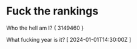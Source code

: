 # Fuck the rankings

Who the hell am I?
{ 3149460 }

What fucking year is it?
[ 2024-01-01T14:30:00Z ]
